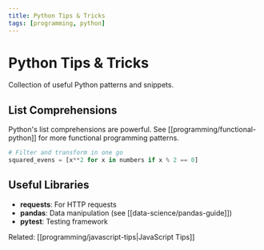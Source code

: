 ```yaml
---
title: Python Tips & Tricks
tags: [programming, python]
---
```


# Python Tips & Tricks

Collection of useful Python patterns and snippets.

## List Comprehensions

Python's list comprehensions are powerful. See [[programming/functional-python]] for more functional programming patterns.

```python
# Filter and transform in one go
squared_evens = [x**2 for x in numbers if x % 2 == 0]
```

## Useful Libraries

- **requests**: For HTTP requests
- **pandas**: Data manipulation (see [[data-science/pandas-guide]])
- **pytest**: Testing framework

Related: [[programming/javascript-tips|JavaScript Tips]]